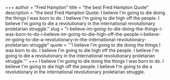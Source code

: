 +++
author = "Fred Hampton"
title = "the best Fred Hampton Quote"
description = "the best Fred Hampton Quote: I believe I'm going to die doing the things I was born to do. I believe I'm going to die high off the people. I believe I'm going to die a revolutionary in the international revolutionary proletarian struggle."
slug = "i-believe-im-going-to-die-doing-the-things-i-was-born-to-do-i-believe-im-going-to-die-high-off-the-people-i-believe-im-going-to-die-a-revolutionary-in-the-international-revolutionary-proletarian-struggle"
quote = '''I believe I'm going to die doing the things I was born to do. I believe I'm going to die high off the people. I believe I'm going to die a revolutionary in the international revolutionary proletarian struggle.'''
+++
I believe I'm going to die doing the things I was born to do. I believe I'm going to die high off the people. I believe I'm going to die a revolutionary in the international revolutionary proletarian struggle.
